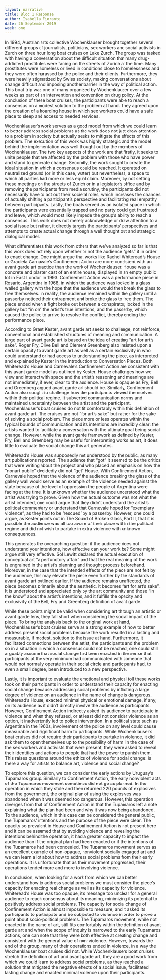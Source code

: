 ```yaml
---
layout: narrative
title: Bloc 1 Response
author: Isabella Fiorante
date: 26 September 2019
week: one
---
```


In 1994, Austrian arts collective Wochenklauser brought together several different groups of journalists, politicians, sex workers and social activists in Zurch on three hour long boat cruises on Lake Zurch. The group was tasked with having a conversation about the difficult situation that many drug-addicted prostitutes were facing on the streets of Zurich at the time. Many prostitutes were homeless or lived in conditions close to homelessness and they were often harassed by the police and their clients. Furthermore, they were heavily stigmatized by Swiss society, making conversations about change difficult and imposing another barrier in the way of political action. This boat trip was one of many organized by Wochenklauser over a few weeks as part of an intervention and convention on drug policy. At the conclusion of these boat cruises, the participants were able to reach a consensus on a modest solution to the problem at hand. They agreed upon the creation of a boarding house in which sex workers could have a safe place to sleep and access to needed services.

Wochenklauser’s work serves as a good model from which we could learn to better address social problems as the work does not just draw attention to a problem in society but actually seeks to mitigate the effects of this problem. The execution of this work was highly strategic and the model behind the implementation was well thought out by the members of Wochenklauser. The two key aspects of the work are that firstly, it seeks to unite people that are affected by the problem with those who have power and stand to generate change. Secondly, the work sought to create the ideal situation in which a consensus could be reached. It operated on neutralized ground (or in this case, water) but nevertheless, a space to which all parties had more or less equal claim. Moreover, by not setting these meetings on the streets of Zurich or in a legislator’s office and by removing the participants from media scrutiny, the participants did not necessarily have to act out their societal roles, which increases the chances of actually shifting a participant’s perspective and facilitating real empathy between participants. Lastly, the boats served as an isolated space in which the participants were essentially trapped and no party could get frustrated and leave, which would most likely impede the group’s ability to reach a consensus. This work does not merely acknowledge or draw attention to a social issue but rather, it directly targets the participants’ perspectives and attempts to create actual change through a well thought out and strategic dialogical model.

What differentiates this work from others that we’ve analyzed so far is that this work does not rely upon whether or not the audience “gets” it in order to enact change. One might argue that works like Rachel Whiteread’s House or Graciela Carnavale’s Confinement Action are more consistent with an avant garde art practice than the work of Wochenklauser. House was a concrete and plaster cast of an entire house, displayed in an empty public lot in East London in 1993. Confinement Action was a performance piece in Rosario, Argentina in 1968, in which the audience was locked in a glass walled gallery with the hope that the audience would then break the glass to free themselves. In reality, the audience remained within the gallery until a passerby noticed their entrapment and broke the glass to free them. The piece ended when a fight broke out between a conspirator, locked in the gallery but “in on” the artist’s true intentions, and the passerby, which caused the police to arrive to resolve the conflict, thereby ending the performance piece.

According to Grant Kester, avant garde art seeks to challenge, not reinforce, conventional and established structures of meaning and communication. A large part of avant garde art is based on the idea of creating “art for art’s sake”. Roger Fry, Clive Bell and Clement Greenberg also insisted upon a certain opacity to avant garde art as well as a certain exclusivity in who could understand or had access to understanding the piece, as interpreted and explained by Kester in the introduction to Conversation Pieces. Both Whiteread’s House and Carnevale’s Confinement Action are consistent with this avant garde model as outlined by Kester. House challenges how we view and interact with space and the artist’s reasoning and meanings are not immediately, if ever, clear to the audience. House is opaque as Fry, Bell and Greenberg argued avant garde art should be. Similarly, Confinement Action also sought to challenge how the participants viewed themselves within their political regime. It subverted communication norms and maintained uncertainty between the artist and the participant. Wochenklauser’s boat cruises do not fit comfortably within this definition of avant garde art. The cruises are not “for art’s sake” but rather for the sake of solving a social problem. The piece more or less operates within the typical bounds of communication and its intentions are incredibly clear: the artists wanted to facilitate a conversation with the ultimate goal being social change. However, while the avant garde framework as defined by Kester, Fry, Bell and Greenberg may be useful for interpreting works as art, it does little to evaluate the social change this art generates.

Whiteread’s House was supposedly not understood by the public, as many art publications reported. The audience that “got” it seemed to be the critics that were writing about the project and who placed an emphasis on how the “nonart public” decidedly did not “get” House. With Confinement Action, Carnevale hoped that the violence of the audience breaking the glass of the gallery wall would serve as an example of the violence needed against the state because of the level of oppression the people of Argentina were facing at the time. It is unknown whether the audience understood what the artist was trying to prove. Given how the actual outcome was not what the artist intended, one could argue that they didn’t understand the artist’s political commentary or understand that Carnevale hoped for “exemplary violence”, as they had to be ‘rescued’ by a passerby. However, one could argue, as Kester points out in The Sound of Broken Glass, Part II, that it is possible the audience was all too aware of their place within the political regime and did not wish to partake in extra violence with unknown consequences.

This generates the overarching question: if the audience does not understand your intentions, how effective can your work be? Some might argue still very effective. Sol Lewitt declared the actual execution of conceptual art “a perfunctory affair” and that the real meaning of the work is engrained in the artist’s planning and thought process beforehand. Moreover, in the case that the intended effects of the piece are not felt by the audience, this may elevate the piece even further by the standards of avant garde art outlined earlier. If the audience remains unaffected, the piece becomes primarily about the aesthetic, it becomes “art for art’s sake”. It is understood and appreciated only by the art community and those “in the know” about the artist’s intentions, and it fulfills the opacity and exclusivity of the Bell, Fry and Greenberg definition of avant garde.

While these points might be valid when considering art through an artistic or avant garde lens, they fall short when considering the social impact of the piece. To bring the analysis back to the original work at hand, Wochenklauser’s boat cruises serve as a strong example of how to better address present social problems because the work resulted in a lasting and measurable, if modest, solution to the issue at hand. Furthermore, it facilitated connections between the artist, the participants and the problem so in a situation in which a consensus could not be reached, one could still arguably assume that social change had been enacted in the sense that participants at the very minimum had communicated with someone that would not normally operate in their social circle and participants had, to even a small degree, been introduced to a new perspective.

Lastly, it is important to evaluate the emotional and physical toll these works took on their participants in order to understand their capacity for enacting social change because addressing social problems by inflicting a large degree of violence on an audience in the name of change is dangerous. Whiteread’s House, exacted minimal physical or emotional damage, if any, on its audience as it didn’t directly involve the audience as participants. However, Confinement Action indirectly asked its audience to participate in violence and when they refused, or at least did not consider violence as an option, it inadvertently led to police intervention. In a political state such as Argentina in the 1960s, involvement of the police on any level could cause measurable and significant harm to participants. While Wochenklauser’s boat cruises did not require their participants to partake in violence, it did ask them to open themselves up to the possibility of harm. In the case of the sex workers and activists that were present, they were asked to reveal their identities and actions to people that had the power to punish them. This raises questions around the ethics of violence for social change: is there a way for artists to balance art, violence and social change?

To explore this question, we can consider the early actions by Uruguay’s Tupamaros group. Similarly to Confinement Action, the early nonviolent acts of the Tupamaros movement sometimes did not go as planned. In the operation in which they stole and then returned 220 pounds of explosives from the government, the original plan of using the explosives was abandoned when it was deemed too dangerous. However, this operation diverges from that of Confinement Action in that the Tupamaros left a note explaining what the plan had been and why it was now being abandoned. To the audience, which in this case can be considered the general public, the Tupamaros’ intentions and the purpose of the piece were clear. The opacity so prevalent in House and Confinement Action is not present here and it can be assumed that by avoiding violence and revealing the intentions behind the operation, it had a greater capacity to impact the audience than if the original plan had been enacted or if the intentions of the Tupamaros had been concealed. The Tupamaros movement serves as an excellent example of non-opaque, nonviolent socially engaged art and we can learn a lot about how to address social problems from their early operations. It is unfortunate that as their movement progressed, their operations tended more and more to involving violence.

In conclusion, when looking for a work from which we can better understand how to address social problems we must consider the piece’s capacity for enacting real change as well as its capacity for violence. Whiteread’s House was too opaque, it’s message too unclear for a general audience to reach consensus about its meaning, minimizing its potential to positively address social problems. The capacity for social change of Confinement Action is almost impossible to measure, and it asked its participants to participate and be subjected to violence in order to prove a point about socio-political problems. The Tupamaros movement, while not enacted in the name of art, still fits comfortably within the definition of avant garde art and when the scope of inquiry is narrowed to the early Tupamaros actions, one can note that they were both effective at creating change and consistent with the general value of non-violence. However, towards the end of the group, many of their operations ended in violence, in a way the Wochenklauser boat cruises did not. While Wochenklausers boat cruises stretch the definition of art and avant garde art, they are a good work from which we could learn to address social problems, as they reached a solution that mitigated the negative effects of a social issue, facilitated lasting change and enacted minimal violence upon their participants.
